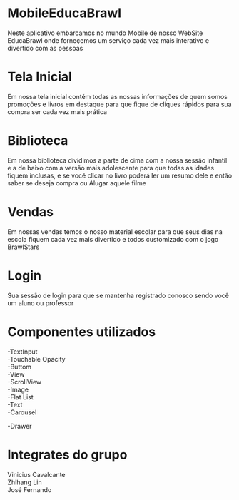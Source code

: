 # MobileEducaBrawl
Neste aplicativo embarcamos no mundo Mobile de nosso WebSite EducaBrawl onde forneçemos um serviço cada vez mais interativo e divertido com as pessoas
# Tela Inicial 
Em nossa tela inicial contém todas as nossas informações de quem somos promoções e livros em destaque para que fique de cliques rápidos para sua compra ser cada vez mais prática
# Biblioteca
Em nossa biblioteca dividimos a parte de cima com a nossa sessão infantil e a de baixo com a versão mais adolescente para que todas as idades fiquem inclusas, e se você clicar no livro poderá ler um resumo dele e então saber se deseja compra ou Alugar aquele filme
# Vendas
Em nossas vendas temos o nosso material escolar para que seus dias na escola fiquem cada vez mais divertido e todos customizado com o jogo BrawlStars
# Login
Sua sessão de login para que se mantenha registrado conosco sendo você um aluno ou professor
# Componentes utilizados
-TextInput\
-Touchable Opacity\
-Buttom\
-View\
-ScrollView\
-Image\
-Flat List\
-Text\
-Carousel

-Drawer
# Integrates do grupo
Vinicius Cavalcante\
Zhihang Lin\
José Fernando
